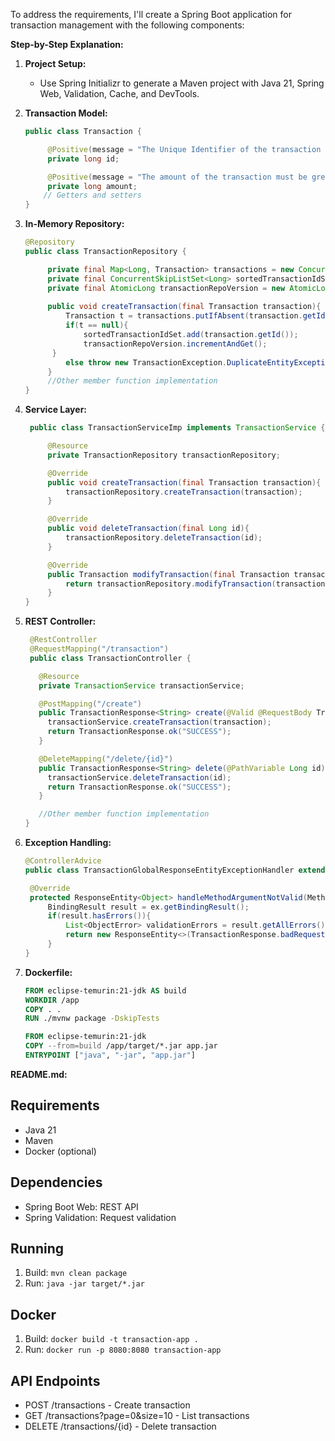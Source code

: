 To address the requirements, I'll create a Spring Boot application for transaction management with the following components:

**Step-by-Step Explanation:**

1. **Project Setup:**
    - Use Spring Initializr to generate a Maven project with Java 21, Spring Web, Validation, Cache, and DevTools.

2. **Transaction Model:**
   ```java
   public class Transaction {

        @Positive(message = "The Unique Identifier of the transaction must be greater than 0")
        private long id;

        @Positive(message = "The amount of the transaction must be greater than 0")
        private long amount;
       // Getters and setters
   }
   ```

3. **In-Memory Repository:**
   ```java
   @Repository
   public class TransactionRepository {

        private final Map<Long, Transaction> transactions = new ConcurrentHashMap<>();
        private final ConcurrentSkipListSet<Long> sortedTransactionIdSet = new ConcurrentSkipListSet<>();
        private final AtomicLong transactionRepoVersion = new AtomicLong(Long.MIN_VALUE);
        
        public void createTransaction(final Transaction transaction){
            Transaction t = transactions.putIfAbsent(transaction.getId(), transaction);
            if(t == null){
                sortedTransactionIdSet.add(transaction.getId());
                transactionRepoVersion.incrementAndGet();
         }
            else throw new TransactionException.DuplicateEntityException("Duplicate Transaction");
        }
        //Other member function implementation
   }
   ```

4. **Service Layer:**
   ```java
    public class TransactionServiceImp implements TransactionService {

        @Resource
        private TransactionRepository transactionRepository;

        @Override
        public void createTransaction(final Transaction transaction){
            transactionRepository.createTransaction(transaction);
        }

        @Override
        public void deleteTransaction(final Long id){
            transactionRepository.deleteTransaction(id);
        }

        @Override
        public Transaction modifyTransaction(final Transaction transaction){
            return transactionRepository.modifyTransaction(transaction);
        }
   }
   ```

5. **REST Controller:**
   ```java
    @RestController
    @RequestMapping("/transaction")
    public class TransactionController {

      @Resource
      private TransactionService transactionService;

      @PostMapping("/create")
      public TransactionResponse<String> create(@Valid @RequestBody Transaction transaction) {
        transactionService.createTransaction(transaction);
        return TransactionResponse.ok("SUCCESS");
      }

      @DeleteMapping("/delete/{id}")
      public TransactionResponse<String> delete(@PathVariable Long id){
        transactionService.deleteTransaction(id);
        return TransactionResponse.ok("SUCCESS");
      }

      //Other member function implementation
   }
   ```

6. **Exception Handling:**
   ```java
   @ControllerAdvice
   public class TransactionGlobalResponseEntityExceptionHandler extends ResponseEntityExceptionHandler {

    @Override
    protected ResponseEntity<Object> handleMethodArgumentNotValid(MethodArgumentNotValidException ex, HttpHeaders headers, HttpStatusCode status, WebRequest request){
        BindingResult result = ex.getBindingResult();
        if(result.hasErrors()){
            List<ObjectError> validationErrors = result.getAllErrors();
            return new ResponseEntity<>(TransactionResponse.badRequest(validationErrors.get(0).getDefaultMessage()), HttpStatus.BAD_REQUEST);
        }
   }
   ```

8. **Dockerfile:**
   ```dockerfile
   FROM eclipse-temurin:21-jdk AS build
   WORKDIR /app
   COPY . .
   RUN ./mvnw package -DskipTests

   FROM eclipse-temurin:21-jdk
   COPY --from=build /app/target/*.jar app.jar
   ENTRYPOINT ["java", "-jar", "app.jar"]
   ```

**README.md:**

## Requirements
- Java 21
- Maven
- Docker (optional)

## Dependencies
- Spring Boot Web: REST API
- Spring Validation: Request validation

## Running
1. Build: `mvn clean package`
2. Run: `java -jar target/*.jar`

## Docker
1. Build: `docker build -t transaction-app .`
2. Run: `docker run -p 8080:8080 transaction-app`

## API Endpoints
- POST /transactions - Create transaction
- GET /transactions?page=0&size=10 - List transactions
- DELETE /transactions/{id} - Delete transaction
```

